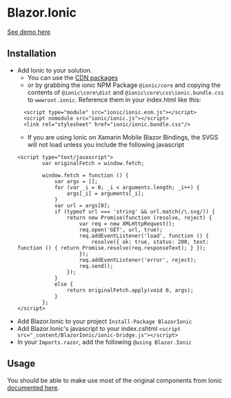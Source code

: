 # Blazor.Ionic

[See demo here](https://kukks.github.io/Blazor.Ionic) 

## Installation

* Add Ionic to your solution. 
  * You can use the [CDN packages](https://ionicframework.com/docs/intro/cdn)
  * or by grabbing the ionic NPM Package `@ionic/core` and copying the contents of `@ionic\core\dist` and `@ionic\core\css\ionic.bundle.css` to `wwwroot.ionic`. Reference them in your index.html like this:
  ```
    <script type="module" src="ionic/ionic.esm.js"></script>
    <script nomodule src="ionic/ionic.js"></script>
    <link rel="stylesheet" href="ionic/ionic.bundle.css"/>
  ``` 
  * If you are using Ionic on Xamarin Mobile Blazor Bindings, the SVGS will not load unless you include the following javascript
  ```
  <script type="text/javascript">
          var originalFetch = window.fetch;
  
          window.fetch = function () {
              var args = [];
              for (var _i = 0; _i < arguments.length; _i++) {
                  args[_i] = arguments[_i];
              }
              var url = args[0];
              if (typeof url === 'string' && url.match(/\.svg/)) {
                  return new Promise(function (resolve, reject) {
                      var req = new XMLHttpRequest();
                      req.open('GET', url, true);
                      req.addEventListener('load', function () {
                          resolve({ ok: true, status: 200, text: function () { return Promise.resolve(req.responseText); } });
                      });
                      req.addEventListener('error', reject);
                      req.send();
                  });
              }
              else {
                  return originalFetch.apply(void 0, args);
              }
          };
  </script>
  ```
* Add Blazor.Ionic to your project 
`Install-Package BlazorIonic`
* Add Blazor.Ionic's javascript to your index.cshtml
`<script src="_content/BlazorIonic/ionic-bridge.js"></script>`
* In your `Imports.razor`, add the following `@using Blazor.Ionic`

## Usage
You should be able to make use most of the original components from Ionic [documented here](https://ionicframework.com/docs/components). 

